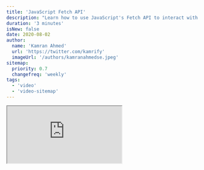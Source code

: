 ```yaml
---
title: 'JavaScript Fetch API'
description: "Learn how to use JavaScript's Fetch API to interact with remote API."
duration: '3 minutes'
isNew: false
date: 2020-08-02
author:
  name: 'Kamran Ahmed'
  url: 'https://twitter.com/kamrify'
  imageUrl: '/authors/kamranahmedse.jpeg'
sitemap:
  priority: 0.7
  changefreq: 'weekly'
tags:
  - 'video'
  - 'video-sitemap'
---
```


<iframe class="w-full aspect-video mb-5" src="https://www.youtube.com/embed/-ZI0ea5O2oA" title="JavaScript Fetch API"></iframe>
